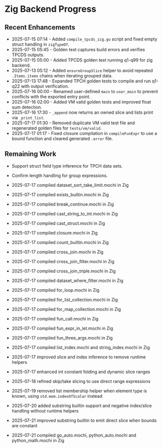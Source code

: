 # Zig Backend Progress

## Recent Enhancements
- 2025-07-15 07:14 - Added `compile_tpcds_zig.go` script and fixed empty struct handling in `zigTypeOf`.
- 2025-07-15 05:45 - Golden test captures build errors and verifies TPCDS outputs.
- 2025-07-15 05:00 - Added TPCDS golden test running q1-q99 for zig backend.
- 2025-07-13 05:12 - Added `ensureGroupSlice` helper to avoid repeated `.Items.items` chains when iterating grouped data.
- 2025-07-13 17:48 - Expanded TPCH golden tests to compile and run q1-q22 with output verification.
- 2025-07-16 00:00 - Renamed user-defined `main` to `user_main` to prevent conflicts with the exported entry point.
- 2025-07-16 02:00 - Added VM valid golden tests and improved float sum detection.
- 2025-07-16 17:30 - `_append` now returns an owned slice and lists print via `_print_list`.
- 2025-07-17 01:30 - Removed duplicate VM valid test file and regenerated golden files for `tests/vm/valid`.
- 2025-07-17 01:17 - Fixed closure compilation in `compileFunExpr` to use a bound function and cleared generated `.error` file.

## Remaining Work
- Support struct field type inference for TPCH data sets.
- Confirm length handling for group expressions.
- 2025-07-17 compiled dataset_sort_take_limit.mochi in Zig
- 2025-07-17 compiled exists_builtin.mochi in Zig
- 2025-07-17 compiled break_continue.mochi in Zig
- 2025-07-17 compiled cast_string_to_int.mochi in Zig
- 2025-07-17 compiled cast_struct.mochi in Zig
- 2025-07-17 compiled closure.mochi in Zig
- 2025-07-17 compiled count_builtin.mochi in Zig
- 2025-07-17 compiled cross_join.mochi in Zig
- 2025-07-17 compiled cross_join_filter.mochi in Zig
- 2025-07-17 compiled cross_join_triple.mochi in Zig
- 2025-07-17 compiled dataset_where_filter.mochi in Zig
- 2025-07-17 compiled for_loop.mochi in Zig
- 2025-07-17 compiled for_list_collection.mochi in Zig
- 2025-07-17 compiled for_map_collection.mochi in Zig
- 2025-07-17 compiled fun_call.mochi in Zig
- 2025-07-17 compiled fun_expr_in_let.mochi in Zig
- 2025-07-17 compiled fun_three_args.mochi in Zig
- 2025-07-17 compiled list_index.mochi and string_index.mochi in Zig
- 2025-07-17 improved slice and index inference to remove runtime helpers
- 2025-07-17 enhanced int constant folding and dynamic slice ranges
- 2025-07-18 refined skip/take slicing to use direct range expressions
- 2025-07-19 removed list membership helper when element type is known,
  using `std.mem.indexOfScalar` instead
- 2025-07-20 added substring builtin support and negative index/slice
  handling without runtime helpers

- 2025-07-21 improved substring builtin to emit direct slice when bounds are constant
- 2025-07-21 compiled go_auto.mochi, python_auto.mochi and python_math.mochi in Zig
